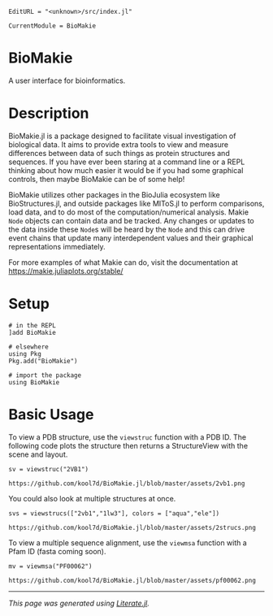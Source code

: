 ```@meta
EditURL = "<unknown>/src/index.jl"
```

```@meta
CurrentModule = BioMakie
```
# BioMakie

A user interface for bioinformatics.

# Description

BioMakie.jl is a package designed to facilitate visual investigation of biological
data. It aims to provide extra tools to view and measure differences between data
of such things as protein structures and sequences. If you have ever been staring
at a command line or a REPL thinking about how much easier it would be if you had
some graphical controls, then maybe BioMakie can be of some help!

BioMakie utilizes other packages in the BioJulia ecosystem like BioStructures.jl,
and outside packages like MIToS.jl to perform comparisons, load data, and to do
most of the computation/numerical analysis. Makie `Node` objects can contain data
and be tracked. Any changes or updates to the data inside these `Node`s will be
heard by the `Node` and this can drive event chains that update many interdependent
values and their graphical representations immediately.

For more examples of what Makie can do, visit the documentation at
https://makie.juliaplots.org/stable/

# Setup

```@example index
# in the REPL
]add BioMakie

# elsewhere
using Pkg
Pkg.add("BioMakie")

# import the package
using BioMakie
```

# Basic Usage

To view a PDB structure, use the `viewstruc` function with a PDB ID. The following code plots the structure then returns a StructureView with the scene and layout.

```@example index
sv = viewstruc("2VB1")
```

```@example
https://github.com/kool7d/BioMakie.jl/blob/master/assets/2vb1.png
```

You could also look at multiple structures at once.

```@example index
svs = viewstrucs(["2vb1","1lw3"], colors = ["aqua","ele"])
```

```@example
https://github.com/kool7d/BioMakie.jl/blob/master/assets/2strucs.png
```

To view a multiple sequence alignment, use the `viewmsa` function with a Pfam ID (fasta coming soon).

```@example index
mv = viewmsa("PF00062")
```

```@example
https://github.com/kool7d/BioMakie.jl/blob/master/assets/pf00062.png
```

---

*This page was generated using [Literate.jl](https://github.com/fredrikekre/Literate.jl).*


